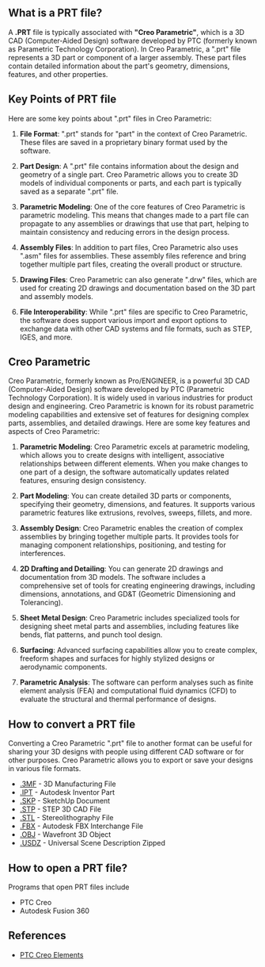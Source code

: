 ## What is a PRT file?

A **.PRT** file is typically associated with **"Creo Parametric"**, which is a 3D CAD (Computer-Aided Design) software developed by PTC (formerly known as Parametric Technology Corporation). In Creo Parametric, a ".prt" file represents a 3D part or component of a larger assembly. These part files contain detailed information about the part's geometry, dimensions, features, and other properties.

## Key Points of PRT file

Here are some key points about ".prt" files in Creo Parametric:

1.  **File Format**: ".prt" stands for "part" in the context of Creo Parametric. These files are saved in a proprietary binary format used by the software.
    
2.  **Part Design**: A ".prt" file contains information about the design and geometry of a single part. Creo Parametric allows you to create 3D models of individual components or parts, and each part is typically saved as a separate ".prt" file.
    
3.  **Parametric Modeling**: One of the core features of Creo Parametric is parametric modeling. This means that changes made to a part file can propagate to any assemblies or drawings that use that part, helping to maintain consistency and reducing errors in the design process.
    
4.  **Assembly Files**: In addition to part files, Creo Parametric also uses ".asm" files for assemblies. These assembly files reference and bring together multiple part files, creating the overall product or structure.
    
5.  **Drawing Files**: Creo Parametric can also generate ".drw" files, which are used for creating 2D drawings and documentation based on the 3D part and assembly models.
    
6.  **File Interoperability**: While ".prt" files are specific to Creo Parametric, the software does support various import and export options to exchange data with other CAD systems and file formats, such as STEP, IGES, and more.
    
## Creo Parametric

Creo Parametric, formerly known as Pro/ENGINEER, is a powerful 3D CAD (Computer-Aided Design) software developed by PTC (Parametric Technology Corporation). It is widely used in various industries for product design and engineering. Creo Parametric is known for its robust parametric modeling capabilities and extensive set of features for designing complex parts, assemblies, and detailed drawings. Here are some key features and aspects of Creo Parametric:

1.  **Parametric Modeling**: Creo Parametric excels at parametric modeling, which allows you to create designs with intelligent, associative relationships between different elements. When you make changes to one part of a design, the software automatically updates related features, ensuring design consistency.
    
2.  **Part Modeling**: You can create detailed 3D parts or components, specifying their geometry, dimensions, and features. It supports various parametric features like extrusions, revolves, sweeps, fillets, and more.
    
3.  **Assembly Design**: Creo Parametric enables the creation of complex assemblies by bringing together multiple parts. It provides tools for managing component relationships, positioning, and testing for interferences.
    
4.  **2D Drafting and Detailing**: You can generate 2D drawings and documentation from 3D models. The software includes a comprehensive set of tools for creating engineering drawings, including dimensions, annotations, and GD&T (Geometric Dimensioning and Tolerancing).
    
5.  **Sheet Metal Design**: Creo Parametric includes specialized tools for designing sheet metal parts and assemblies, including features like bends, flat patterns, and punch tool design.
    
6.  **Surfacing**: Advanced surfacing capabilities allow you to create complex, freeform shapes and surfaces for highly stylized designs or aerodynamic components.
    
7.  **Parametric Analysis**: The software can perform analyses such as finite element analysis (FEA) and computational fluid dynamics (CFD) to evaluate the structural and thermal performance of designs.

## How to convert a PRT file

Converting a Creo Parametric ".prt" file to another format can be useful for sharing your 3D designs with people using different CAD software or for other purposes. Creo Parametric allows you to export or save your designs in various file formats.

- [.3MF](/3d/3mf/) - 3D Manufacturing File
- [.IPT](/3d/ipt/) - Autodesk Inventor Part
- [.SKP](/image/skp/) - SketchUp Document
- [.STP](/3d/stp/) - STEP 3D CAD File
- [.STL](/cad/stl/) - Stereolithography File
- [.FBX](/3d/fbx/) - Autodesk FBX Interchange File
- [.OBJ](/3d/obj/) - Wavefront 3D Object
- [.USDZ](/3d/usdz/) - Universal Scene Description Zipped

## How to open a PRT file?

Programs that open PRT files include

- PTC Creo
- Autodesk Fusion 360 

## References
* [PTC Creo Elements](https://en.wikipedia.org/wiki/PTC_Creo_Elements/Pro)
